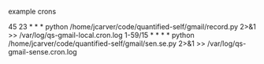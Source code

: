 
example crons

45 23 * * * python /home/jcarver/code/quantified-self/gmail/record.py 2>&1 >> /var/log/qs-gmail-local.cron.log
1-59/15 * * * * python /home/jcarver/code/quantified-self/gmail/sen.se.py 2>&1 >> /var/log/qs-gmail-sense.cron.log
